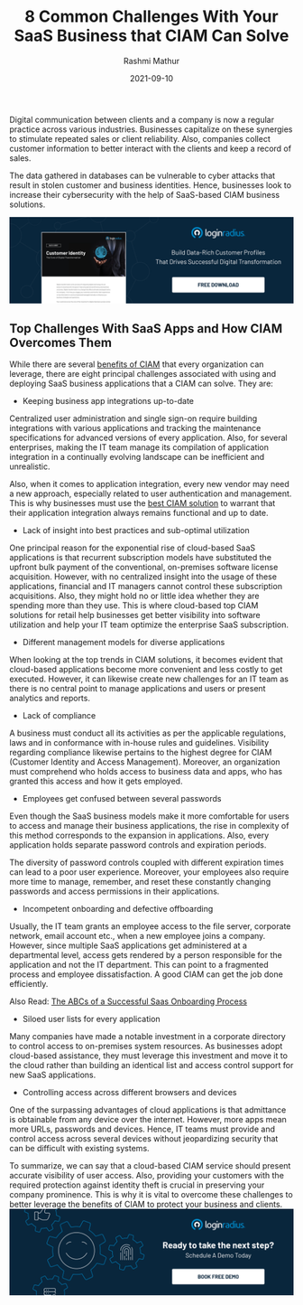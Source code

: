 ﻿---
title: "8 Common Challenges With Your SaaS Business that CIAM Can Solve"
date: "2021-09-10"
coverImage: "saas-business-app.jpg"
tags: ["identity management","customer identity","ciam solution"]
author: "Rashmi Mathur"
description: "To be successful, your SaaS needs to use the right application performance management software. CIAM is the first step you need to take to avoid common challenges like lack of compliance, and incompetent onboarding."
metadescription: "While there are several benefits of a CIAM platform, read about the eight principal challenges associated with deploying a SaaS business app that a CIAM can solve."
metatitle: "Top 8 CIAM Challenges With Your SaaS Business App"
---

Digital communication between clients and a company is now a regular practice across various industries. Businesses capitalize on these synergies to stimulate repeated sales or client reliability. Also, companies collect customer information to better interact with the clients and keep a record of sales.

  

The data gathered in databases can be vulnerable to cyber attacks that result in stolen customer and business identities. Hence, businesses look to increase their cybersecurity with the help of SaaS-based CIAM business solutions.

[![DS-customer-identity](DS-customer-identity.png)](https://www.loginradius.com/resource/customer-identity-the-core-of-digital-transformation/)

## Top Challenges With SaaS Apps and How CIAM Overcomes Them

While there are several [benefits of CIAM](https://www.loginradius.com/blog/identity/customer-identity-and-access-management/) that every organization can leverage, there are eight principal challenges associated with using and deploying SaaS business applications that a CIAM can solve. They are:

-   Keeping business app integrations up-to-date
    

Centralized user administration and single sign-on require building integrations with various applications and tracking the maintenance specifications for advanced versions of every application. Also, for several enterprises, making the IT team manage its compilation of application integration in a continually evolving landscape can be inefficient and unrealistic.

  

Also, when it comes to application integration, every new vendor may need a new approach, especially related to user authentication and management. This is why businesses must use the [best CIAM solution](https://www.loginradius.com/) to warrant that their application integration always remains functional and up to date.

  

-   Lack of insight into best practices and sub-optimal utilization
    

  

One principal reason for the exponential rise of cloud-based SaaS applications is that recurrent subscription models have substituted the upfront bulk payment of the conventional, on-premises software license acquisition. However, with no centralized insight into the usage of these applications, financial and IT managers cannot control these subscription acquisitions. Also, they might hold no or little idea whether they are spending more than they use. This is where cloud-based top CIAM solutions  for retail help businesses get better visibility into software utilization and help your IT team optimize the enterprise SaaS subscription.

  

-   Different management models for diverse applications
    

  

When looking at the top trends in CIAM solutions, it becomes evident that cloud-based applications become more convenient and less costly to get executed. However, it can likewise create new challenges for an IT team as there is no central point to manage applications and users or present analytics and reports.



-   Lack of compliance
    

  

A business must conduct all its activities as per the applicable regulations, laws and in conformance with in-house rules and guidelines. Visibility regarding compliance likewise pertains to the highest degree for CIAM (Customer Identity and Access Management). Moreover, an organization must comprehend who holds access to business data and apps, who has granted this access and how it gets employed.

  

-   Employees get confused between several passwords
    

  

Even though the SaaS business models make it more comfortable for users to access and manage their business applications, the rise in complexity of this method corresponds to the expansion in applications. Also, every application holds separate password controls and expiration periods.

  

The diversity of password controls coupled with different expiration times can lead to a poor user experience. Moreover, your employees also require more time to manage, remember, and reset these constantly changing passwords and access permissions in their applications.

  

-   Incompetent onboarding and defective offboarding
    

  

Usually, the IT team grants an employee access to the file server, corporate network, email account etc., when a new employee joins a company. However, since multiple SaaS applications get administered at a departmental level, access gets rendered by a person responsible for the application and not the IT department. This can point to a fragmented process and employee dissatisfaction. A good CIAM can get the job done efficiently.

  

Also Read: [The ABCs of a Successful Saas Onboarding Process](https://www.loginradius.com/blog/fuel/successful-saas-onboarding-process/)


-   Siloed user lists for every application
    
Many companies have made a notable investment in a corporate directory to control access to on-premises system resources. As businesses adopt cloud-based assistance, they must leverage this investment and move it to the cloud rather than building an identical list and access control support for new SaaS applications.

-   Controlling access across different browsers and devices
    

One of the surpassing advantages of cloud applications is that admittance is obtainable from any device over the internet. However, more apps mean more URLs, passwords and devices. Hence, IT teams must provide and control access across several devices without jeopardizing security that can be difficult with existing systems.

To summarize, we can say that a cloud-based CIAM service should present accurate visibility of user access. Also, providing your customers with the required protection against identity theft is crucial in preserving your company prominence. This is why it is vital to overcome these challenges to better leverage the benefits of CIAM to protect your business and clients.
[![book-a-demo-Consultation](../../assets/book-a-demo-loginradius.png)](https://www.loginradius.com/book-a-demo/)